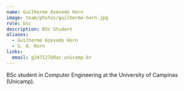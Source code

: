 ```yaml
---
name: Guilherme Azevedo Horn
image: team/photos/guilherme-horn.jpg
role: bsc
description: BSc Student
aliases:
  - Guilherme Azevedo Horn
  - G. A. Horn
links:
  email: g247127@dac.unicamp.br
---
```


BSc student in Computer Engineering at the University of Campinas (Unicamp).
